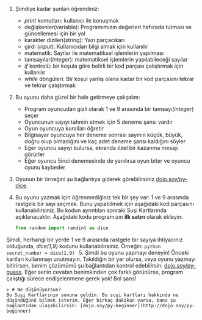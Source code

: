 1. Şimdiye kadar şunları öğrendiniz:
     * *print* komutları: kullanıcı ile konuşmak
     * değişkenler(variable): Programımızın değerleri hafızada tutması ve güncellemesi için bir yol
     * karakter dizileri(string): Yazı parçacıkarı
     * girdi (*input*): Kullanıcıdan bilgi almak için kullanılır
     * matematik: Sayılar ile matematiksel işlemlerin yapılması
     * tamsayılar(*integer*): matematiksel işlemlerin yapılabileceği sayılar 
     * *if* kontrolü: bir koşula göre belirli bir kod parçası çalıştırmak için kullanılır
     * *while* döngüleri: Bir koşul yanlış olana kadar bir kod parçasını tekrar ve tekrar çalıştırmak

2. Bu oyunu daha güzel bir hale getirmeye çalışalım:
     * Program oyuncudan gizli olarak 1 ve 9 arasında bir tamsayı(*integer*) seçer
     * Oyuncunun sayıyı tahmin etmek için 5 deneme şansı vardır
     * Oyun oyuncuya kuralları öğretir
     * Bilgisayar oyuncuya her deneme sonrası sayının küçük, büyük, doğru olup olmadığını ve kaç adet deneme şansı kaldığını söyler
     * Eğer oyuncu sayıyı bulursa, ekranda özel bir kazanma mesajı görürler
     * Eğer oyuncu 5inci denemesinde de yanılırsa oyun biter ve oyuncu oyunu kaybeder
3. Oyunun bir örneğini şu bağlantıya giderek görebilirsiniz [dojo.soy/py-dice](http://dojo.soy/py-dice).

4. Bu oyunu yazmak için öğrenmediğiniz tek bir şey var: 1 ve 9 arasında rastgele bir sayı seçmek. Bunu yapabilmek için aşağıdaki kod parçasını kullanabilirsiniz. Bu kodun ayrıntıları sonraki Suşi Kartlarında açıklanacaktır. 
Aşağıdaki kodu programızın **ilk satırı** olarak ekleyin:
    ```python
    from random import randint as dice
    ```
Şimdi, herhangi bir yerde 1 ve 9 arasında rastgele bir sayıya ihtiyacınız olduğunda, *dice(1,9)* kodunu kullanabilirsiniz. Örneğin:
    ```python
    secret_number = dice(1,9)
    ```
5. Şimdi bu oyunu yapmayı deneyin! Önceki kartları kullanmayı unutmayın. Takıldığın bir yer olursa, veya oyunu yazmayı bitirirsen, benim çözümümü şu bağlantıdan kontrol edebilirsin: [dojo.soy/py-guess](http://dojo.soy/py-guess). Eğer senin cevabın benimkinden çok farklı görünürse, program çalıştığı sürece endişelenmene gerek yok! Bol şans!

    > # Ne düşünüyorsun?
    Bu Suşi Kartlarının sonuna geldin. Bu suşi kartları hakkında ne düşündüğünü bilmek isterim. Eğer birkaç dakikan varsa, bana şu bağlantıdan ulaşabilirsin: [dojo.soy/py-beginner](http://dojo.soy/py-beginner)
